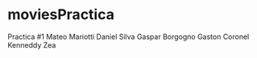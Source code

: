 # moviesPractica
Practica #1
Mateo Mariotti
Daniel Silva
Gaspar Borgogno
Gaston Coronel
Kenneddy Zea